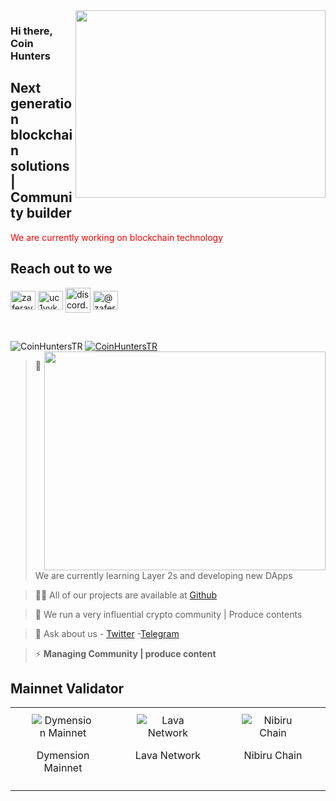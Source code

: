 <img src="https://www.kg-legal.eu/wp-content/uploads/2021/10/blockchain.gif" align="right" width="400" height="300">

### Hi there, Coin Hunters

## Next generation blockchain solutions | Community builder

<font color="red">We are currently working on blockchain technology </font>

## Reach out to we

<a href="https://twitter.com/coinhunters_" target="blank"><img align="center" src="https://raw.githubusercontent.com/rahuldkjain/github-profile-readme-generator/master/src/images/icons/Social/twitter.svg" alt="zaferayan" height="30" width="40" /></a>
<a href="https://www.youtube.com/@CoinHuntersTR" target="blank"><img align="center" src="https://raw.githubusercontent.com/rahuldkjain/github-profile-readme-generator/master/src/images/icons/Social/youtube.svg" alt="uc1vykhlufpaoghrwhjikrqg" height="30" width="40" /></a>
<a href="https://discord.gg/TNDcT4UnB7" target="blank"><img align="center" src="https://raw.githubusercontent.com/rahuldkjain/github-profile-readme-generator/master/src/images/icons/Social/discord.svg" alt="discord.gg/ruescommunity" height="40" width="40" /></a>
<a href="https://coinhunterstr.medium.com/" target="blank"><img align="center" src="https://raw.githubusercontent.com/rahuldkjain/github-profile-readme-generator/master/src/images/icons/Social/medium.svg" alt="@zaferayan" height="30" width="40" /></a>


<br />

<p align="left"> <img src="https://komarev.com/ghpvc/?username=CoinHuntersTR&label=Profile%20views&color=0e75b6&style=flat" alt="CoinHuntersTR" /> <a href="https://twitter.com/CoinHuntersTR" target="blank"><img src="https://img.shields.io/twitter/follow/CoinHuntersTR?logo=twitter&style=for-the-badge" alt="CoinHuntersTR" " /></a> 

<img src="https://github-readme-stats.vercel.app/api?username=coinhunterstr&show_icons=true&theme=highcontrast" align="right" width="450" height="350" >

> 🔭 We are currently learning Layer 2s and developing new DApps

> 👨‍💻 All of our projects are available at [Github](https://github.com/CoinHuntersTR)

> 📝 We run a very influential crypto community | Produce contents

> 💬 Ask about us  - [Twitter](https://twitter.com/coinhunters_) -[Telegram](https://t.me/CoinHuntersTR)

> ⚡ **Managing Community | produce content**

## Mainnet Validator

<style>
  .validator-table {
    width: 100%;
    border-collapse: collapse;
  }
  .validator-table td {
    width: 33.33%;
    text-align: center;
    padding: 10px;
    vertical-align: top;
  }
  .validator-table img {
    max-width: 100px;
    height: auto;
  }
  @media (max-width: 600px) {
    .validator-table td {
      width: 100%;
      display: block;
    }
  }
</style>

<table class="validator-table">
  <tr>
    <td>
      <img src="https://coinhunterstr.com/wp-content/uploads/2024/02/dymension.png" alt="Dymension Mainnet">
      <p>Dymension Mainnet</p>
    </td>
    <td>
      <img src="https://pbs.twimg.com/profile_images/1628433459977850882/l4oqDz8R_400x400.jpg" alt="Lava Network">
      <p>Lava Network</p>
    </td>
    <td>
      <img src="https://pbs.twimg.com/profile_images/1765792149940113411/Z7-0ngUy_400x400.jpg" alt="Nibiru Chain">
      <p>Nibiru Chain</p>
    </td>
  </tr>
</table>
